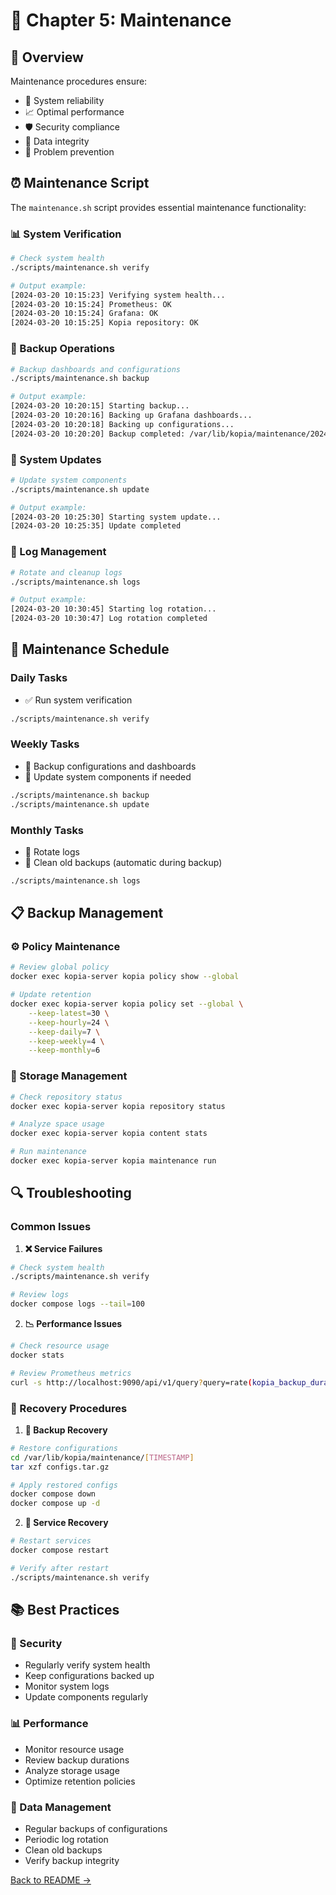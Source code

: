 # 🔧 Chapter 5: Maintenance

## 🎯 Overview

Maintenance procedures ensure:
- 🔄 System reliability
- 📈 Optimal performance
- 🛡️ Security compliance
- 💾 Data integrity
- 🚨 Problem prevention

## ⏰️ Maintenance Script

The `maintenance.sh` script provides essential maintenance functionality:

### 📊 System Verification
```bash
# Check system health
./scripts/maintenance.sh verify

# Output example:
[2024-03-20 10:15:23] Verifying system health...
[2024-03-20 10:15:24] Prometheus: OK
[2024-03-20 10:15:24] Grafana: OK
[2024-03-20 10:15:25] Kopia repository: OK
```

### 💾 Backup Operations
```bash
# Backup dashboards and configurations
./scripts/maintenance.sh backup

# Output example:
[2024-03-20 10:20:15] Starting backup...
[2024-03-20 10:20:16] Backing up Grafana dashboards...
[2024-03-20 10:20:18] Backing up configurations...
[2024-03-20 10:20:20] Backup completed: /var/lib/kopia/maintenance/20240320_102015
```

### 🔄 System Updates
```bash
# Update system components
./scripts/maintenance.sh update

# Output example:
[2024-03-20 10:25:30] Starting system update...
[2024-03-20 10:25:35] Update completed
```

### 📝 Log Management
```bash
# Rotate and cleanup logs
./scripts/maintenance.sh logs

# Output example:
[2024-03-20 10:30:45] Starting log rotation...
[2024-03-20 10:30:47] Log rotation completed
```

## 📅 Maintenance Schedule

### Daily Tasks
- ✅ Run system verification
```bash
./scripts/maintenance.sh verify
```

### Weekly Tasks
- 💾 Backup configurations and dashboards
- 🔄 Update system components if needed
```bash
./scripts/maintenance.sh backup
./scripts/maintenance.sh update
```

### Monthly Tasks
- 📝 Rotate logs
- 🧹 Clean old backups (automatic during backup)
```bash
./scripts/maintenance.sh logs
```

## 📋 Backup Management

### ⚙️ Policy Maintenance
```bash
# Review global policy
docker exec kopia-server kopia policy show --global

# Update retention
docker exec kopia-server kopia policy set --global \
    --keep-latest=30 \
    --keep-hourly=24 \
    --keep-daily=7 \
    --keep-weekly=4 \
    --keep-monthly=6
```

### 💾 Storage Management
```bash
# Check repository status
docker exec kopia-server kopia repository status

# Analyze space usage
docker exec kopia-server kopia content stats

# Run maintenance
docker exec kopia-server kopia maintenance run
```

## 🔍 Troubleshooting

### Common Issues

1. **❌ Service Failures**
```bash
# Check system health
./scripts/maintenance.sh verify

# Review logs
docker compose logs --tail=100
```

2. **📉 Performance Issues**
```bash
# Check resource usage
docker stats

# Review Prometheus metrics
curl -s http://localhost:9090/api/v1/query?query=rate(kopia_backup_duration_seconds[5m])
```

### 🚨 Recovery Procedures

1. **💾 Backup Recovery**
```bash
# Restore configurations
cd /var/lib/kopia/maintenance/[TIMESTAMP]
tar xzf configs.tar.gz

# Apply restored configs
docker compose down
docker compose up -d
```

2. **🔄 Service Recovery**
```bash
# Restart services
docker compose restart

# Verify after restart
./scripts/maintenance.sh verify
```

## 📚 Best Practices

### 🔐 Security
- Regularly verify system health
- Keep configurations backed up
- Monitor system logs
- Update components regularly

### 📊 Performance
- Monitor resource usage
- Review backup durations
- Analyze storage usage
- Optimize retention policies

### 💾 Data Management
- Regular backups of configurations
- Periodic log rotation
- Clean old backups
- Verify backup integrity

[Back to README →](../README.md)